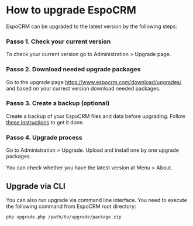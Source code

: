 # How to upgrade EspoCRM

EspoCRM can be upgraded to the latest version by the following steps:

### Passo 1. Check your current version

To check your current version go to Administration > Upgrade page.

### Passo 2. Download needed upgrade packages

Go to the upgrade page https://www.espocrm.com/download/upgrades/ and based on your currect version download needed packages.

### Passo 3. Create a backup (optional)

Create a backup of your EspoCRM files and data before upgrading. Follow [these instructions](https://github.com/espocrm/documentation/blob/master/administration/backup-and-restore.md) to get it done.

### Passo 4. Upgrade process

Go to Administration > Upgrade. Upload and install one by one upgrade packages.

You can check whether you have the latest version at Menu > About.

## Upgrade via CLI

You can also run upgrade via command line interface. You need to execute the following command from EspoCRM root directory:

```
php upgrade.php /path/to/upgrade/package.zip
```
